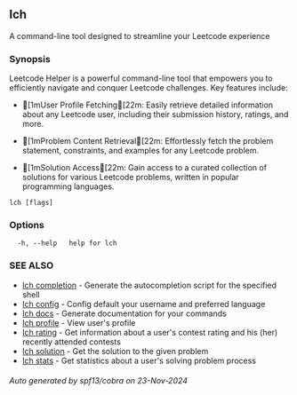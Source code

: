 ## lch

A command-line tool designed to streamline your Leetcode experience

### Synopsis

Leetcode Helper is a powerful command-line tool that empowers you to efficiently navigate and conquer Leetcode challenges. Key features include:

- [1mUser Profile Fetching[22m: Easily retrieve detailed information about any Leetcode user, including their submission history, ratings, and more.

- [1mProblem Content Retrieval[22m: Effortlessly fetch the problem statement, constraints, and examples for any Leetcode problem.

- [1mSolution Access[22m: Gain access to a curated collection of solutions for various Leetcode problems, written in popular programming languages.

```
lch [flags]
```

### Options

```
  -h, --help   help for lch
```

### SEE ALSO

* [lch completion](lch_completion.md)	 - Generate the autocompletion script for the specified shell
* [lch config](lch_config.md)	 - Config default your username and preferred language
* [lch docs](lch_docs.md)	 - Generate documentation for your commands
* [lch profile](lch_profile.md)	 - View user's profile
* [lch rating](lch_rating.md)	 - Get information about a user's contest rating and his (her) recently attended contests
* [lch solution](lch_solution.md)	 - Get the solution to the given problem
* [lch stats](lch_stats.md)	 - Get statistics about a user's solving problem process

###### Auto generated by spf13/cobra on 23-Nov-2024
